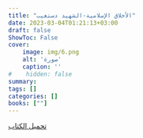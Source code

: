 ```yaml
---
title: "الأخلاق الإسلامية-الشهيد دستغيب"
date: 2023-03-04T01:21:13+03:00
draft: false
ShowToc: False
cover:
    image: img/6.png
    alt: 'صورة'
    caption: ''
#    hidden: false
summary: 
tags: []
categories: []
books: [""]
---
```

[تحميل الكتاب](./../../books/6.pdf)